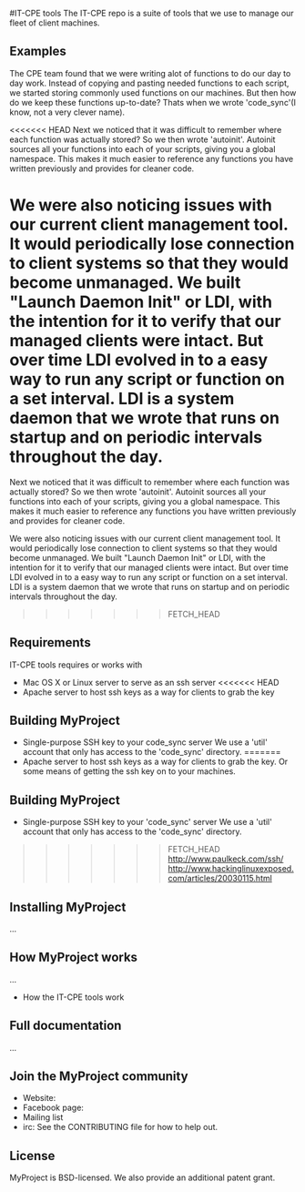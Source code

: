 #IT-CPE tools
The IT-CPE repo is a suite of tools that we use to manage our fleet of client
machines.

## Examples
The CPE team found that we were writing alot of functions to do our day to day
work. Instead of copying and pasting needed functions to each script, we started
storing commonly used functions on our machines. But then how do we keep
these functions up-to-date? Thats when we wrote 'code\_sync'(I know, not a very
clever name).

<<<<<<< HEAD
Next we noticed that it was difficult to remember where each function was 
actually stored? So we then wrote 'autoinit'. Autoinit sources all your 
functions into each of your scripts, giving you a global namespace. 
This makes it much easier to reference any functions you have written 
previously and provides for cleaner code.

We were also noticing issues with our current client management tool. 
It would periodically lose connection to client systems so that they 
would become unmanaged. We built "Launch Daemon Init" or LDI, with 
the intention for it to verify that our managed clients were intact.
But over time LDI evolved in to a easy way to run any script or function
on a set interval. LDI is a system daemon that we wrote that runs on startup 
and on periodic intervals throughout the day.
=======
Next we noticed that it was difficult to remember where each function was
actually stored? So we then wrote 'autoinit'. Autoinit sources all your
functions into each of your scripts, giving you a global namespace. This makes
it much easier to reference any functions you have written previously and
provides for cleaner code.

We were also noticing issues with our current client management tool. It would
periodically lose connection to client systems so that they would become
unmanaged. We built "Launch Daemon Init" or LDI, with the intention for it to
verify that our managed clients were intact. But over time LDI evolved in to a
easy way to run any script or function on a set interval. LDI is a system daemon
that we wrote that runs on startup and on periodic intervals throughout the day.
>>>>>>> FETCH_HEAD


## Requirements
IT-CPE tools requires or works with
* Mac OS X or Linux server to serve as an ssh server
<<<<<<< HEAD
* Apache server to host ssh keys as a way for clients to grab the key

## Building MyProject

* Single-purpose SSH key to your code_sync server
	We use a 'util' account that only has access to the 'code\_sync' directory.
=======
* Apache server to host ssh keys as a way for clients to grab the key. Or some
  means of getting the ssh key on to your machines.
## Building MyProject

* Single-purpose SSH key to your 'code\_sync' server
    We use a 'util' account that only has access to the 'code\_sync' directory.
>>>>>>> FETCH_HEAD
	http://www.paulkeck.com/ssh/
	http://www.hackinglinuxexposed.com/articles/20030115.html

## Installing MyProject
...

## How MyProject works
...
* How the IT-CPE tools work

## Full documentation
...

## Join the MyProject community
* Website:
* Facebook page:
* Mailing list
* irc:
See the CONTRIBUTING file for how to help out.

## License
MyProject is BSD-licensed. We also provide an additional patent grant.
